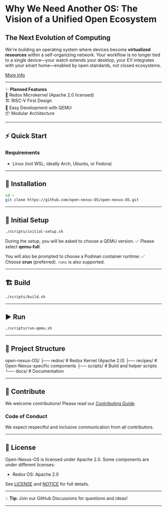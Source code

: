 # Why We Need Another OS: The Vision of a Unified Open Ecosystem

## The Next Evolution of Computing

We're building an operating system where devices become **virtualized resources** within a self-organizing network. Your workflow is no longer tied to a single device—your watch extends your desktop, your EV integrates with your smart home—enabled by open standards, not closed ecosystems.

[More Info](https://github.com/open-nexus-OS/open-nexus/wiki)

---

✨ **Planned Features**  
🚀 Redox Microkernel (Apache 2.0 licensed)  
🏗️ RISC-V First Design  
🔄 Easy Development with QEMU  
📦 Modular Architecture  

---

## ⚡ Quick Start

### Requirements

- Linux (not WSL; ideally Arch, Ubuntu, or Fedora)

---

## 🔧 Installation

```bash
cd ~
git clone https://github.com/open-nexus-OS/open-nexus-OS.git
````

---

## 🧰 Initial Setup

```bash
./scripts/initial-setup.sh
```

During the setup, you will be asked to choose a QEMU version.
✅ Please select **qemu-full**.

You will also be prompted to choose a Podman container runtime:
✅ Choose **crun** (preferred). `runc` is also supported.

---

## 🏗️ Build

```bash
./scripts/build.sh
```

---

## ▶️ Run

```bash
./scripts/run-qemu.sh
```

---

## 📂 Project Structure

open-nexus-OS/
├── redox/      # Redox Kernel (Apache 2.0)
├── recipes/    # Open-Nexus-specific components
├── scripts/    # Build and helper scripts
└── docs/       # Documentation

---

## 🤝 Contribute

We welcome contributions!
Please read our [Contributing Guide](https://github.com/open-nexus-OS/open-nexus/wiki/Contributing).

### Code of Conduct

We expect respectful and inclusive communication from all contributors.

---

## 📜 License

Open-Nexus-OS is licensed under Apache 2.0.
Some components are under different licenses:

- Redox OS: Apache 2.0

See [LICENSE](https://github.com/open-nexus-OS/open-nexus-OS/blob/main/LICENSE) and [NOTICE](https://github.com/open-nexus-OS/open-nexus-OS/blob/main/NOTICE) for full details.

---

💡 **Tip:** Join our GitHub Discussions for questions and ideas!

---

